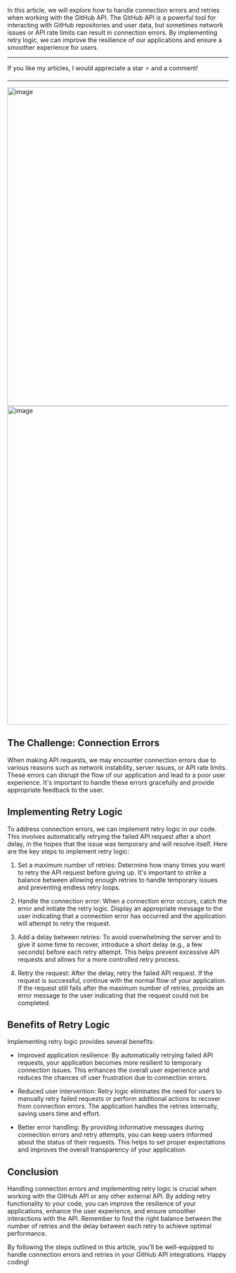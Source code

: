 In this article, we will explore how to handle connection errors and retries when working with the GitHub API. The GitHub API is a powerful tool for interacting with GitHub repositories and user data, but sometimes network issues or API rate limits can result in connection errors. By implementing retry logic, we can improve the resilience of our applications and ensure a smoother experience for users.

---
If you like my articles, I would appreciate a star ⭐ and a comment!

---
<img width="726" alt="image" src="https://github.com/SchBenedikt/Github-API-Status/assets/137323528/c65bb6d7-d5dd-441a-85fb-6b189b5f4760">

<img width="726" alt="image" src="https://github.com/SchBenedikt/Github-API-Status/assets/137323528/5d4bb36d-eca5-45cc-93f4-d68409422b14">

## The Challenge: Connection Errors

When making API requests, we may encounter connection errors due to various reasons such as network instability, server issues, or API rate limits. These errors can disrupt the flow of our application and lead to a poor user experience. It's important to handle these errors gracefully and provide appropriate feedback to the user.

## Implementing Retry Logic

To address connection errors, we can implement retry logic in our code. This involves automatically retrying the failed API request after a short delay, in the hopes that the issue was temporary and will resolve itself. Here are the key steps to implement retry logic:

1. Set a maximum number of retries: Determine how many times you want to retry the API request before giving up. It's important to strike a balance between allowing enough retries to handle temporary issues and preventing endless retry loops.

2. Handle the connection error: When a connection error occurs, catch the error and initiate the retry logic. Display an appropriate message to the user indicating that a connection error has occurred and the application will attempt to retry the request.

3. Add a delay between retries: To avoid overwhelming the server and to give it some time to recover, introduce a short delay (e.g., a few seconds) before each retry attempt. This helps prevent excessive API requests and allows for a more controlled retry process.

4. Retry the request: After the delay, retry the failed API request. If the request is successful, continue with the normal flow of your application. If the request still fails after the maximum number of retries, provide an error message to the user indicating that the request could not be completed.

## Benefits of Retry Logic

Implementing retry logic provides several benefits:

- Improved application resilience: By automatically retrying failed API requests, your application becomes more resilient to temporary connection issues. This enhances the overall user experience and reduces the chances of user frustration due to connection errors.

- Reduced user intervention: Retry logic eliminates the need for users to manually retry failed requests or perform additional actions to recover from connection errors. The application handles the retries internally, saving users time and effort.

- Better error handling: By providing informative messages during connection errors and retry attempts, you can keep users informed about the status of their requests. This helps to set proper expectations and improves the overall transparency of your application.

## Conclusion

Handling connection errors and implementing retry logic is crucial when working with the GitHub API or any other external API. By adding retry functionality to your code, you can improve the resilience of your applications, enhance the user experience, and ensure smoother interactions with the API. Remember to find the right balance between the number of retries and the delay between each retry to achieve optimal performance.

By following the steps outlined in this article, you'll be well-equipped to handle connection errors and retries in your GitHub API integrations. Happy coding!
